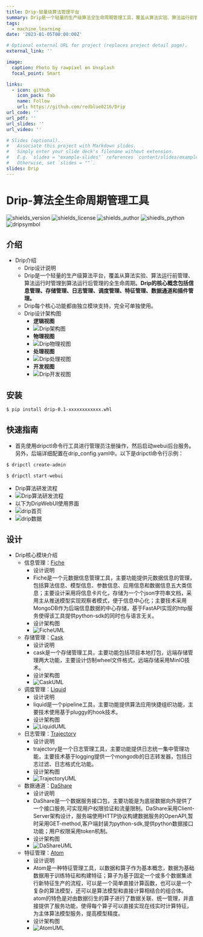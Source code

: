 ```yaml
---
title: Drip-轻量级算法管理平台
summary: Drip是一个轻量的生产级算法全生命周期管理工具，覆盖从算法实验、算法运行前管理、算法运行时管理到算法运行后管理的全生命周期。Drip的核心概念包括信息管理、存储管理、日志管理、调度管理、特征管理、数据通道和插件管理。
tags:
  - machine_learning
date: '2023-01-05T00:00:00Z'

# Optional external URL for project (replaces project detail page).
external_link: ''

image:
  caption: Photo by rawpixel on Unsplash
  focal_point: Smart

links:
  - icon: github
    icon_pack: fab
    name: Follow
    url: https://github.com/redblue0216/Drip
url_code: ''
url_pdf: ''
url_slides: ''
url_video: ''

# Slides (optional).
#   Associate this project with Markdown slides.
#   Simply enter your slide deck's filename without extension.
#   E.g. `slides = "example-slides"` references `content/slides/example-slides.md`.
#   Otherwise, set `slides = ""`.
slides: Drip
---
```


# Drip-算法全生命周期管理工具

![shields_version](shields_version.svg)  ![shields_license](shields_license.svg)  ![shields_author](shields_author.svg)  ![shiedls_python](shields_python.svg) 
![dripsymbol](dripsymbol.JPG)

## 介绍
+ Drip介绍
  + Drip设计说明
  + Drip是一个轻量的生产级算法平台，覆盖从算法实验、算法运行前管理、算法运行时管理到算法运行后管理的全生命周期。**Drip的核心概念包括信息管理、存储管理、日志管理、调度管理、特征管理、数据通道和插件管理。**
  + Drip每个核心功能都由独立模块支持，完全可单独使用。
  + Drip设计架构图
    + **逻辑视图**
    + ![Drip架构图](Drip总体架构图.png)
    + **物理视图**
    + ![Drip物理视图](Drip物理视图.png)
    + **处理视图**
    + ![Drip处理视图](Drip处理视图.png)
    + **开发视图**
    + ![Drip开发视图](Drip开发视图.png)

## 安装
```bash
$ pip install drip-0.1-xxxxxxxxxxxx.whl
```

## 快速指南
+ 首先使用dripctl命令行工具进行管理员注册操作，然后启动webui后台服务。另外，后端详细配置在drip_config.yaml中。以下是dripctl命令行示例：
```bash 
$ dripctl create-admin

$ dripctl start-webui
```
+ Drip算法研发流程
+ ![Drip算法研发流程](Drip流程图.png)
+ 以下为DripWebUI使用界面
+ ![drip首页](driphomepage.JPG)
+ ![drip数据](dripttyd.JPG)

## 设计
+ Drip核心模块介绍
  + 信息管理：[Fiche](https://github.com/redblue0216/Fiche)
    + 设计说明
    + Fiche是一个元数据信息管理工具，主要功能提供元数据信息的管理，包括算法信息、模型信息、参数信息、应用信息和数据信息五大类信息；主要设计采用将信息卡片化，存储为一个个json字符串文档，采用主从推送模型实现观察者模式，便于信息中心化；主要技术采用MongoDB作为后端信息数据的中心存储，基于FastAPI实现的http服务使得该工具提供python-sdk的同时也与语言无关。
    + 设计架构图
    + ![FicheUML](FicheUML.png)
  + 存储管理：[Cask](https://github.com/redblue0216/Cask)
    + 设计说明
    + cask是一个存储管理工具，主要功能包括项目本地打包，远端存储管理两大功能，主要设计仿制wheel文件格式，远端存储采用MinIO技术。
    + 设计架构图
    + ![CaskUML](CaskUML.png)
  + 调度管理：[Liquid](https://github.com/redblue0216/Liquid)
    + 设计说明
    + liquid是一个pipeline工具，主要功能提供算法应用快捷组织功能，主要技术使用基于pluggy的hook技术。
    + 设计架构图
    + ![LiquidUML](LiquidUML.png)
  + 日志管理：[Trajectory](https://github.com/redblue0216/Trajectory)
    + 设计说明
    + trajectory是一个日志管理工具，主要功能提供日志统一集中管理功能，主要技术基于logging提供一个mongodb的日志转发器，包括日志过滤、日志格式化功能。
    + 设计架构图
    + ![TrajectoryUML](TrajectoryUML.png)
  + 数据通道：[DaShare](https://github.com/redblue0216/DaShare)
    + 设计说明
    + DaShare是一个数据服务接口包，主要功能是为底层数据向外提供了一个接口服务,可实现用户权限验证和流量限制。DaShare采用Client-Server架构设计，服务端使用HTTP协议构建数据服务的OpenAPI,暂时采用GET-method,客户端封装为python-sdk,提供python数据接口功能；用户权限采用token机制。
    + 设计架构图
    + ![DaShareUML](DaShareUML.png)
  + 特征管理：[Atom](https://github.com/redblue0216/Atom)
    + 设计说明
    + Atom是一种特征管理工具，以数据和算子作为基本概念，数据为基础数据用于训练特征和构建特征；算子为基于固定一个或多个数据集进行新特征生产的流程，可以是一个简单直接计算函数，也可以是一个复杂的算法模型，还可以是算法模型和直接计算相结合的组合体。atom的特色是对由数据衍生的算子进行了数据关联、统一管理，并直接提供了服务功能，使得每个算子可以直接实现在线实时计算特征，为主体算法模型服务，提高模型精度。
    + 设计架构图
    + ![AtomUML](AtomUML.png)






